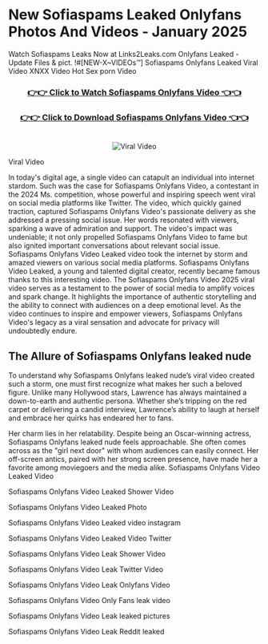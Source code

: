 # New Sofiaspams Leaked Onlyfans Photos And Videos - January 2025

Watch Sofiaspams Leaks Now at Links2Leaks.com Onlyfans Leaked - Update Files & pict. !#[NEW-X~VIDEOs™] Sofiaspams Onlyfans Leaked Viral Video XNXX Video Hot Sex porn Video
<br>
<div align="center">
<h3><a href="https://links2leaks.com/sofiaspams" rel="nofollow">👉👉 Click to Watch Sofiaspams Onlyfans Video 👈👈</a></h3>
<h3><a href="https://links2leaks.com/sofiaspams" rel="nofollow">👉👉 Click to Download Sofiaspams Onlyfans Video 👈👈</a></h3>
<br>
<a href="https://links2leaks.com/sofiaspams" rel="nofollow"><img src="https://i.ibb.co/Gkj2r4b/banner.png" alt="Viral Video" style="max-width: 100%; display: inline-block;" data-target="animated-imageImage"></a>
</div>

Viral Video

In today's digital age, a single video can catapult an individual into internet stardom. Such was the case for Sofiaspams Onlyfans Video, a contestant in the 2024 Ms. competition, whose powerful and inspiring speech went viral on social media platforms like Twitter.
The video, which quickly gained traction, captured Sofiaspams Onlyfans Video's passionate delivery as she addressed a pressing social issue. Her words resonated with viewers, sparking a wave of admiration and support. The video's impact was undeniable; it not only propelled Sofiaspams Onlyfans Video to fame but also ignited important conversations about relevant social issue.
Sofiaspams Onlyfans Video Leaked video took the internet by storm and amazed viewers on various social media platforms. Sofiaspams Onlyfans Video Leaked, a young and talented digital creator, recently became famous thanks to this interesting video.
The Sofiaspams Onlyfans Video 2025 viral video serves as a testament to the power of social media to amplify voices and spark change. It highlights the importance of authentic storytelling and the ability to connect with audiences on a deep emotional level. As the video continues to inspire and empower viewers, Sofiaspams Onlyfans Video's legacy as a viral sensation and advocate for privacy will undoubtedly endure.

<h2>The Allure of Sofiaspams Onlyfans leaked nude</h2>


To understand why Sofiaspams Onlyfans leaked nude’s viral video created such a storm, one must first recognize what makes her such a beloved figure. Unlike many Hollywood stars, Lawrence has always maintained a down-to-earth and authentic persona. Whether she’s tripping on the red carpet or delivering a candid interview, Lawrence’s ability to laugh at herself and embrace her quirks has endeared her to fans.

Her charm lies in her relatability. Despite being an Oscar-winning actress, Sofiaspams Onlyfans leaked nude feels approachable. She often comes across as the "girl next door" with whom audiences can easily connect. Her off-screen antics, paired with her strong screen presence, have made her a favorite among moviegoers and the media alike.
Sofiaspams Onlyfans Video Leaked Video

Sofiaspams Onlyfans Video Leaked Shower Video

Sofiaspams Onlyfans Video Leaked Photo

Sofiaspams Onlyfans Video Leaked video instagram

Sofiaspams Onlyfans Video Leaked Video Twitter

Sofiaspams Onlyfans Video Leak Shower Video

Sofiaspams Onlyfans Video Leak Twitter Video

Sofiaspams Onlyfans Video Leak Onlyfans Video

Sofiaspams Onlyfans Video Only Fans leak video

Sofiaspams Onlyfans Video Leak leaked pictures

Sofiaspams Onlyfans Video Leak Reddit leaked